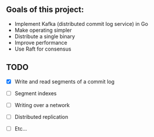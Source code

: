 ## Goals of this project:

- Implement Kafka (distributed commit log service) in Go
- Make operating simpler
- Distribute a single binary
- Improve performance
- Use Raft for consensus

## TODO

- [x] Write and read segments of a commit log
- [ ] Segment indexes
- [ ] Writing over a network
- [ ] Distributed replication
- [ ] Etc...


